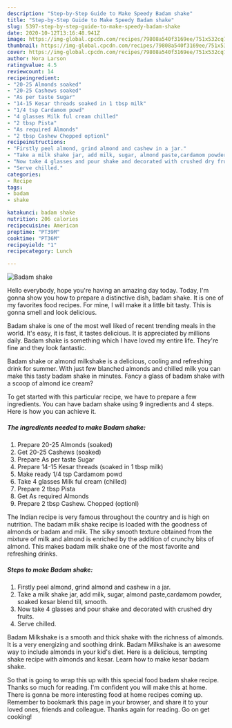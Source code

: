 ```yaml
---
description: "Step-by-Step Guide to Make Speedy Badam shake"
title: "Step-by-Step Guide to Make Speedy Badam shake"
slug: 5397-step-by-step-guide-to-make-speedy-badam-shake
date: 2020-10-12T13:16:48.941Z
image: https://img-global.cpcdn.com/recipes/79808a540f3169ee/751x532cq70/badam-shake-recipe-main-photo.jpg
thumbnail: https://img-global.cpcdn.com/recipes/79808a540f3169ee/751x532cq70/badam-shake-recipe-main-photo.jpg
cover: https://img-global.cpcdn.com/recipes/79808a540f3169ee/751x532cq70/badam-shake-recipe-main-photo.jpg
author: Nora Larson
ratingvalue: 4.5
reviewcount: 14
recipeingredient:
- "20-25 Almonds soaked"
- "20-25 Cashews soaked"
- "As per taste Sugar"
- "14-15 Kesar threads soaked in 1 tbsp milk"
- "1/4 tsp Cardamom powd"
- "4 glasses Milk ful cream chilled"
- "2 tbsp Pista"
- "As required Almonds"
- "2 tbsp Cashew Chopped optionl"
recipeinstructions:
- "Firstly peel almond, grind almond and cashew in a jar."
- "Take a milk shake jar, add milk, sugar, almond paste,cardamom powder, soaked kesar blend till, smooth."
- "Now take 4 glasses and pour shake and decorated with crushed dry fruits."
- "Serve chilled."
categories:
- Recipe
tags:
- badam
- shake

katakunci: badam shake 
nutrition: 206 calories
recipecuisine: American
preptime: "PT39M"
cooktime: "PT36M"
recipeyield: "1"
recipecategory: Lunch

---
```



![Badam shake](https://img-global.cpcdn.com/recipes/79808a540f3169ee/751x532cq70/badam-shake-recipe-main-photo.jpg)

Hello everybody, hope you're having an amazing day today. Today, I'm gonna show you how to prepare a distinctive dish, badam shake. It is one of my favorites food recipes. For mine, I will make it a little bit tasty. This is gonna smell and look delicious.

Badam shake is one of the most well liked of recent trending meals in the world. It's easy, it is fast, it tastes delicious. It is appreciated by millions daily. Badam shake is something which I have loved my entire life. They're fine and they look fantastic.

Badam shake or almond milkshake is a delicious, cooling and refreshing drink for summer. With just few blanched almonds and chilled milk you can make this tasty badam shake in minutes. Fancy a glass of badam shake with a scoop of almond ice cream?


To get started with this particular recipe, we have to prepare a few ingredients. You can have badam shake using 9 ingredients and 4 steps. Here is how you can achieve it.

<!--inarticleads1-->

##### The ingredients needed to make Badam shake:

1. Prepare 20-25 Almonds (soaked)
1. Get 20-25 Cashews (soaked)
1. Prepare As per taste Sugar
1. Prepare 14-15 Kesar threads (soaked in 1 tbsp milk)
1. Make ready 1/4 tsp Cardamom powd
1. Take 4 glasses Milk ful cream (chilled)
1. Prepare 2 tbsp Pista
1. Get As required Almonds
1. Prepare 2 tbsp Cashew. Chopped (optionl)


The Indian recipe is very famous throughout the country and is high on nutrition. The badam milk shake recipe is loaded with the goodness of almonds or badam and milk. The silky smooth texture obtained from the mixture of milk and almond is enriched by the addition of crunchy bits of almond. This makes badam milk shake one of the most favorite and refreshing drinks. 

<!--inarticleads2-->

##### Steps to make Badam shake:

1. Firstly peel almond, grind almond and cashew in a jar.
1. Take a milk shake jar, add milk, sugar, almond paste,cardamom powder, soaked kesar blend till, smooth.
1. Now take 4 glasses and pour shake and decorated with crushed dry fruits.
1. Serve chilled.


Badam Milkshake is a smooth and thick shake with the richness of almonds. It is a very energizing and soothing drink. Badam Milkshake is an awesome way to include almonds in your kid&#39;s diet. Here is a delicious, tempting shake recipe with almonds and kesar. Learn how to make kesar badam shake. 

So that is going to wrap this up with this special food badam shake recipe. Thanks so much for reading. I'm confident you will make this at home. There is gonna be more interesting food at home recipes coming up. Remember to bookmark this page in your browser, and share it to your loved ones, friends and colleague. Thanks again for reading. Go on get cooking!
